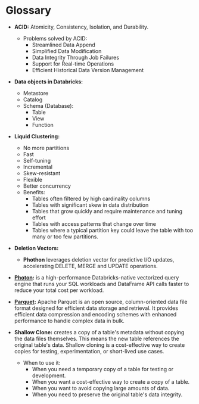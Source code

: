 # Glossary

- **ACID:** Atomicity, Consistency, Isolation, and Durability.
  - Problems solved by ACID:
    - Streamlined Data Append
    - Simplified Data Modification
    - Data Integrity Through Job Failures
    - Support for Real-time Operations
    - Efficient Historical Data Version Management

- **Data objects in Databricks:**
  - Metastore
  - Catalog
  - Schema (Database):
    - Table
    - View
    - Function
   
- **Liquid Clustering:**
  - No more partitions
  - Fast
  - Self-tuning
  - Incremental
  - Skew-resistant
  - Flexible
  - Better concurrency
  - Benefits:
    - Tables often filtered by high cardinality columns
    - Tables with significant skew in data distribution
    - Tables that grow quickly and require maintenance and tuning effort
    - Tables with access patterns that change over time
    - Tables where a typical partition key could leave the table with too many or too few partitions.
- **Deletion Vectors:**
  -  **Phothon** leverages deletion vector for predictive I/O updates, accelerating DELETE, MERGE and UPDATE operations.
 
-  **[Photon](https://docs.databricks.com/aws/en/compute/photon):** is a high-performance Databricks-native vectorized query engine that runs your SQL workloads and DataFrame API calls faster to reduce your total cost per workload.
-  **[Parquet](https://www.databricks.com/glossary/what-is-parquet):** Apache Parquet is an open source, column-oriented data file format designed for efficient data storage and retrieval. It provides efficient data compression and encoding schemes with enhanced performance to handle complex data in bulk.
- **Shallow Clone:** creates a copy of a table's metadata without copying the data files themselves. This means the new table references the original table's data. Shallow cloning is a cost-effective way to create copies for testing, experimentation, or short-lived use cases.
  - When to use it: 
    - When you need a temporary copy of a table for testing or development. 
    - When you want a cost-effective way to create a copy of a table. 
    - When you want to avoid copying large amounts of data. 
    - When you need to preserve the original table's data integrity.   
